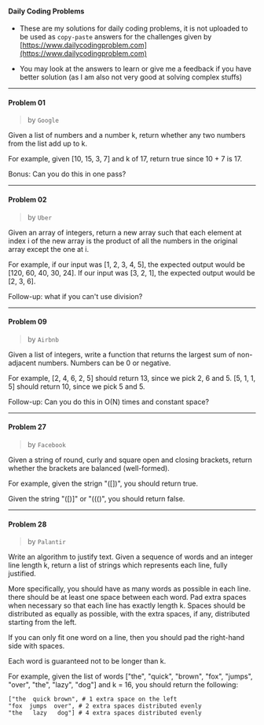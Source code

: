 #### Daily Coding Problems

- These are my solutions for daily coding problems, it is not uploaded to be used as `copy-paste` answers for the challenges given by [https://www.dailycodingproblem.com](https://www.dailycodingproblem.com)

- You may look at the answers to learn or give me a feedback if you have better solution (as I am also not very good at solving complex stuffs)

----

#### Problem 01
> by `Google`

Given a list of numbers and a number k, return whether any two numbers from the list add up to k.

For example, given [10, 15, 3, 7] and k of 17, return true since 10 + 7 is 17.

Bonus: Can you do this in one pass?

----

#### Problem 02
> by `Uber`

Given an array of integers, return a new array such that each element at index i of the new array is the product of all the numbers in the original array except the one at i.

For example, if our input was [1, 2, 3, 4, 5], the expected output would be [120, 60, 40, 30, 24]. If our input was [3, 2, 1], the expected output would be [2, 3, 6].

Follow-up: what if you can't use division?

---  

#### Problem 09
> by `Airbnb`    

Given a list of integers, write a function that returns the largest sum of non-adjacent numbers. Numbers can be 0 or negative.

For example, [2, 4, 6, 2, 5] should return 13, since we pick 2, 6 and 5. [5, 1, 1, 5] should return 10, since we pick 5 and 5.

Follow-up: Can you do this in O(N) times and constant space?

---

#### Problem 27
> by `Facebook`

Given a string of round, curly and square open and closing brackets, return whether the brackets are balanced (well-formed).

For example, given the strign "([])[]({})", you should return true.

Given the string "([)]" or "((()", you should return false.

---

#### Problem 28
> by `Palantir`

Write an algorithm to justify text. Given a sequence of words and an integer line length k, return a list of strings which represents each line, fully justified.

More specifically, you should have as many words as possible in each line. there should be at least one space between each word. Pad extra spaces when necessary so that each line has exactly length k. Spaces should be distributed as equally as possible, with the extra spaces, if any, distributed starting from the left.

If you can only fit one word on a line, then you should pad the right-hand side with spaces.

Each word is guaranteed not to be longer than k.

For example, given the list of words ["the", "quick", "brown", "fox", "jumps", "over", "the", "lazy", "dog"] and k = 16, you should return the following:

```
["the  quick brown", # 1 extra space on the left
"fox  jumps  over", # 2 extra spaces distributed evenly
"the   lazy   dog"] # 4 extra spaces distributed evenly
```